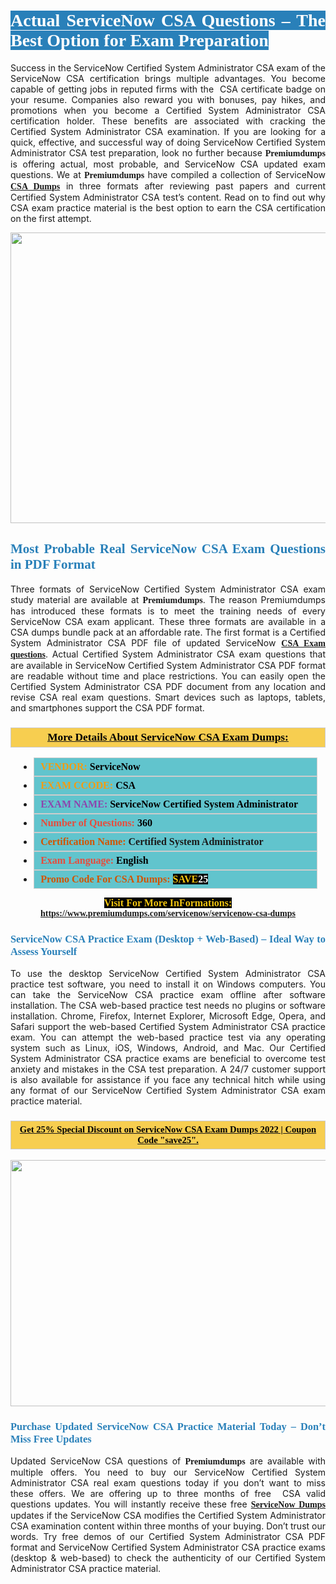 <h1 style="text-align: justify;"><span style="color:#ffffff;"><span style="font-family:Georgia,serif;"><strong><span style="background-color:#2980b9;">Actual ServiceNow CSA Questions – The Best Option for Exam Preparation</span></strong></span></span></h1>

<p style="text-align: justify;">Success in the ServiceNow Certified System Administrator CSA exam of the ServiceNow CSA certification brings multiple advantages. You become capable of getting jobs in reputed firms with the  CSA certificate badge on your resume. Companies also reward you with bonuses, pay hikes, and promotions when you become a Certified System Administrator CSA certification holder. These benefits are associated with cracking the Certified System Administrator CSA examination. If you are looking for a quick, effective, and successful way of doing ServiceNow Certified System Administrator CSA test preparation, look no further because <span style="font-family:Georgia,serif;"><strong>Premiumdumps</strong></span> is offering actual, most probable, and ServiceNow CSA updated exam questions. We at <span style="font-family:Georgia,serif;"><strong>Premiumdumps</strong></span> have compiled a collection of ServiceNow <span style="font-family:Georgia,serif;"><strong><a href="https://www.premiumdumps.com/servicenow/servicenow-csa-dumps">CSA Dumps</a></strong></span> in three formats after reviewing past papers and current Certified System Administrator CSA test’s content. Read on to find out why CSA exam practice material is the best option to earn the CSA certification on the first attempt.</p>

<p style="text-align: center;"><a href="https://www.premiumdumps.com/servicenow/servicenow-csa-dumps"><img alt="" src="https://i.imgur.com/P39uA2n.jpeg" style="width: 700px; height: 465px;" /></a></p>

<h2 style="text-align: justify;"><span style="color:#2980b9;"><span style="font-family:Georgia,serif;"><strong>Most Probable Real ServiceNow CSA Exam Questions in PDF Format</strong></span></span></h2>

<p style="text-align: justify;">Three formats of ServiceNow Certified System Administrator CSA exam study material are available at <span style="font-family:Georgia,serif;"><strong>Premiumdumps</strong></span>. The reason Premiumdumps has introduced these formats is to meet the training needs of every ServiceNow CSA exam applicant. These three formats are available in a CSA dumps bundle pack at an affordable rate. The first format is a Certified System Administrator CSA PDF file of updated ServiceNow <span style="font-family:Georgia,serif;"><strong><a href="https://www.premiumdumps.com/servicenow/servicenow-csa-dumps">CSA Exam questions</a></strong></span>. Actual Certified System Administrator CSA exam questions that are available in ServiceNow Certified System Administrator CSA PDF format are readable without time and place restrictions. You can easily open the Certified System Administrator CSA PDF document from any location and revise CSA real exam questions. Smart devices such as laptops, tablets, and smartphones support the CSA PDF format.</p>

<h3 style="background: #f7ce50; border: 1px solid rgb(204, 204, 204); padding: 5px 10px; text-align: center;"><span style="font-family:Georgia,serif;"><u><u><span style="color:#000000;"><span style="font-size:11pt"><span style="line-height:normal"><b><span style="font-size:13.0pt"><span cambria="">More Details About ServiceNow CSA Exam Dumps:</span></span></b></span></span></span></u></u></span></h3>

<ul>
	<li style="margin:0cm 10pt">
	<div style="background:#61c4cd; border: 1px solid rgb(204, 204, 204); padding: 5px 10px; text-align: justify;"><span style="font-family:Georgia,serif;"><span style="font-size:11pt"><span style="line-height:normal"><b><span style="font-size:12.0pt"><span new="" roman="" times=""><span style="color:#f39c12;">VENDOR:</span> <span style="color:#000000;">ServiceNow</span></span></span></b></span></span></span></div>
	</li>
	<li style="margin:0cm 10pt">
	<div style="background: #61c4cd; border: 1px solid rgb(204, 204, 204); padding: 5px 10px; text-align: justify;"><span style="font-family:Georgia,serif;"><span style="font-size:11pt"><span style="line-height:normal"><b><span style="font-size:12.0pt"><span new="" roman="" times=""><span style="color:#f39c12;">EXAM CCODE:</span> <span style="color:#000000;">CSA</span></span></span></b></span></span></span></div>
	</li>
	<li style="margin:0cm 10pt">
	<div style="background: #61c4cd; border: 1px solid rgb(204, 204, 204); padding: 5px 10px; text-align: justify;"><span style="font-family:Georgia,serif;"><span style="font-size:11pt"><span style="line-height:normal"><b><span style="font-size:12.0pt"><span new="" roman="" times=""><span style="color:#8e44ad;">EXAM NAME:</span> <span style="color:#000000;">ServiceNow Certified System Administrator</span></span></span></b></span></span></span></div>
	</li>
	<li style="margin:0cm 10pt">
	<div style="background: #61c4cd; border: 1px solid rgb(204, 204, 204); padding: 5px 10px;"><span style="font-family:Georgia,serif;"><span style="font-size:11pt"><span style="line-height:normal"><b><span style="font-size:12.0pt"><span new="" roman="" times=""><span style="color:#e74c3c;">Number of Questions:</span><span style="color:#000000;"><span style="color:#f1c40f;"> </span>360</span></span></span></b></span></span></span></div>
	</li>
	<li style="margin:0cm 10pt">
	<div style="background: #61c4cd; border: 1px solid rgb(204, 204, 204); padding: 5px 10px; text-align: justify;"><span style="font-family:Georgia,serif;"><span style="font-size:11pt"><span style="line-height:normal"><b><span style="font-size:12.0pt"><span new="" roman="" times=""><span style="color:#d35400;">Certification Name:</span> Certified System Administrator</span></span></b></span></span></span></div>
	</li>
	<li style="margin:0cm 10pt">
	<div style="background: #61c4cd; border: 1px solid rgb(204, 204, 204); padding: 5px 10px; text-align: justify;"><span style="font-family:Georgia,serif;"><span style="font-size:11pt"><span style="line-height:normal"><b><span style="font-size:12.0pt"><span new="" roman="" times=""><span style="color:#e74c3c;">Exam Language:</span> <span style="color:#000000;">English</span></span></span></b></span></span></span></div>
	</li>
	<li style="margin:0cm 10pt">
	<div style="background: #61c4cd; border: 1px solid rgb(204, 204, 204); padding: 5px 10px;"><span style="font-family:Georgia,serif;"><span style="font-size:11pt"><span style="line-height:normal"><b><span style="font-size:12.0pt"><span new="" roman="" times=""><span style="color:#d35400;">Promo Code For CSA Dumps:</span><span style="color:#f1c40f;"> <span style="background-color:#000000;">SAVE</span></span><span style="color:#ffffff;"><span style="background-color:#000000;">25</span></span></span></span></b></span></span></span></div>
	</li>
</ul>

<p style="text-align: center;"><span style="font-family:Georgia,serif;"><strong><span style="font-size:16px;"><span style="color:#f1c40f;"><span style="background-color:#000000;">Visit For More InFormations:</span></span></span> <a href="https://www.premiumdumps.com/servicenow/servicenow-csa-dumps">https://www.premiumdumps.com/servicenow/servicenow-csa-dumps</a></strong></span></p>

<h3 style="text-align: justify;"><span style="color:#2980b9;"><span style="font-family:Georgia,serif;"><strong><strong><strong>ServiceNow CSA Practice Exam (Desktop + Web-Based) – Ideal Way to Assess Yourself</strong></strong></strong></span></span></h3>

<p style="text-align: justify;">To use the desktop ServiceNow Certified System Administrator CSA practice test software, you need to install it on Windows computers. You can take the ServiceNow CSA practice exam offline after software installation. The CSA web-based practice test needs no plugins or software installation. Chrome, Firefox, Internet Explorer, Microsoft Edge, Opera, and Safari support the web-based Certified System Administrator CSA practice exam. You can attempt the web-based practice test via any operating system such as Linux, iOS, Windows, Android, and Mac. Our Certified System Administrator CSA practice exams are beneficial to overcome test anxiety and mistakes in the CSA test preparation. A 24/7 customer support is also available for assistance if you face any technical hitch while using any format of our ServiceNow Certified System Administrator CSA exam practice material.</p>

<h3 style="background: rgb(247, 206, 80); border: 1px solid rgb(204, 204, 204); padding: 5px 10px; text-align: center;"><span style="font-family:Georgia,serif;"><u><span style="color:#000000;"><span style="font-size:11pt;"><span style="line-height:normal;"><b><span cambria="">Get 25% Special Discount on ServiceNow CSA Exam Dumps 2022 | Coupon Code "save25".</span></b></span></span></span></u></span></h3>

<p style="text-align: center;"><strong><strong><a href="https://www.premiumdumps.com/servicenow/servicenow-csa-dumps"><img alt="" src="https://i.imgur.com/IafrsaO.jpg" style="width: 700px; height: 394px;" /></a></strong></strong></p>

<h3 style="text-align: justify;"><strong><span style="color:#2980b9;"><span style="font-family:Georgia,serif;"><strong><strong><strong>Purchase Updated ServiceNow CSA Practice Material Today – Don’t Miss Free Updates</strong></strong></strong></span></span></strong></h3>

<p style="text-align: justify;">Updated ServiceNow CSA questions of <span style="font-family:Georgia,serif;"><strong>Premiumdumps</strong></span> are available with multiple offers. You need to buy our ServiceNow Certified System Administrator CSA real exam questions today if you don’t want to miss these offers. We are offering up to three months of free  CSA valid questions updates. You will instantly receive these free <span style="font-family:Georgia,serif;"><strong><a href="https://www.premiumdumps.com/servicenow-exam-dumps">ServiceNow Dumps</a></strong></span> updates if the ServiceNow CSA modifies the Certified System Administrator CSA examination content within three months of your buying. Don’t trust our words. Try free demos of our Certified System Administrator CSA PDF format and ServiceNow Certified System Administrator CSA practice exams (desktop & web-based) to check the authenticity of our Certified System Administrator CSA practice material.</p>
